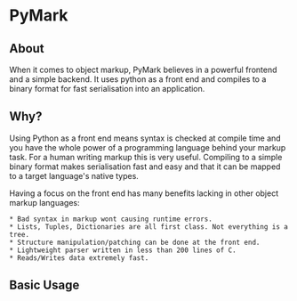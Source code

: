 PyMark
======

About
-----

When it comes to object markup, PyMark believes in a powerful frontend and a simple backend. It uses python as a front end and compiles to a binary format for fast serialisation into an application.

Why?
----

Using Python as a front end means syntax is checked at compile time and you have the whole power of a programming language behind your markup task. For a human writing markup this is very useful. Compiling to a simple binary format makes serialisation fast and easy and that it can be mapped to a target language's native types.

Having a focus on the front end has many benefits lacking in other object markup languages:
	
	* Bad syntax in markup wont causing runtime errors.
	* Lists, Tuples, Dictionaries are all first class. Not everything is a tree.
	* Structure manipulation/patching can be done at the front end.
	* Lightweight parser written in less than 200 lines of C.
	* Reads/Writes data extremely fast.
	
	
Basic Usage
-----------

